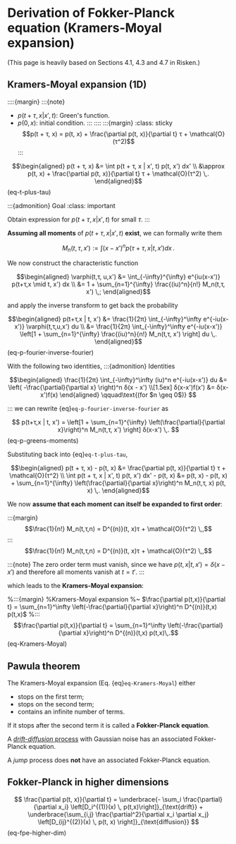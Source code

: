 # Derivation of Fokker-Planck equation (Kramers-Moyal expansion)

(This page is heavily based on Sections 4.1, 4.3 and 4.7 in Risken.)

## Kramers-Moyal expansion (1D)

::::{margin}
:::{note}
- $p(t + τ, x | x', t)$: Green's function.
- $p(0, x)$: initial condition.
:::
::::
:::{margin}
:class: sticky
$$p(t + τ, x) = p(t, x) + \frac{\partial p(t, x)}{\partial t} τ + \mathcal{O}(τ^2)$$
:::

$$\begin{aligned}
p(t + τ, x) &= \int p(t + τ, x | x', t) p(t, x') dx' \\
&\approx p(t, x) + \frac{\partial p(t, x)}{\partial t} τ + \mathcal{O}(τ^2)
\,.
\end{aligned}$$  (eq-t-plus-tau)

:::{admonition} Goal
:class: important

Obtain expression for $p(t + τ, x | x', t)$ for small $τ$.
:::

**Assuming all moments** of $p(t + τ, x | x', t)$ **exist**, we can formally write them

$$M_n(t,τ,x') := \int (x-x')^n p(τ+τ, x | t, x') dx \,.$$

We now construct the characteristic function

$$\begin{aligned}
\varphi(t,τ, u,x') &= \int_{-\infty}^{\infty} e^{iu(x-x')} p(t+τ,x \mid t, x') dx \\
&= 1 + \sum_{n=1}^{\infty} \frac{(iu)^n}{n!} M_n(t,τ, x') \,;
\end{aligned}$$

and apply the inverse transform to get back the probability

$$\begin{aligned}
p(t+τ,x | t, x') &= \frac{1}{2π} \int_{-\infty}^\infty e^{-iu(x-x')} \varphi(t,τ,u,x') du \\
&= \frac{1}{2π} \int_{-\infty}^\infty e^{-iu(x-x')} \left[1 + \sum_{n=1}^{\infty} \frac{(iu)^n}{n!} M_n(t,τ, x') \right] du \,.
\end{aligned}$$ (eq-p-fourier-inverse-fourier)

With the following two identities,
:::{admonition} Identities

$$\begin{aligned}
\frac{1}{2π} \int_{-\infty}^\infty (iu)^n e^{-iu(x-x')} du &= \left( -\frac{\partial}{\partial x} \right)^n δ(x - x') \\[1.5ex]
δ(x-x')f(x') &= δ(x-x')f(x)
\end{aligned}
\qquad\text{(for $n \geq 0$)}
$$

:::
we can rewrite {eq}`eq-p-fourier-inverse-fourier` as

$$
p(t+τ,x | t, x') = \left[1 + \sum_{n=1}^{\infty} \left(\frac{\partial}{\partial x}\right)^n M_n(t,τ, x') \right] δ(x-x') \,.
$$  (eq-p-greens-moments)

Substituting back into {eq}`eq-t-plus-tau`,

$$\begin{aligned}
p(t + τ, x) - p(t, x) &= \frac{\partial p(t, x)}{\partial t} τ + \mathcal{O}(τ^2) \\
\int p(t + τ, x | x', t) p(t, x') dx' - p(t, x) &= p(t, x) - p(t, x) + \sum_{n=1}^{\infty} \left(\frac{\partial}{\partial x}\right)^n M_n(t,τ, x) p(t, x) \,.
\end{aligned}$$

We now **assume that each moment can itself be expanded to first order**:

:::{margin}
$$\frac{1}{n!} M_n(t,τ,n) = D^{(n)}(t, x)τ + \mathcal{O}(τ^2) \,,$$
:::
$$\frac{1}{n!} M_n(t,τ,n) = D^{(n)}(t, x)τ + \mathcal{O}(τ^2) \,,$$

:::{note}
The zero order term must vanish, since we have $p(t,x|t,x') = δ(x-x')$ and therefore all moments vanish at $t=t'$.
:::

which leads to the **Kramers-Moyal expansion**:

%:::{margin}
%Kramers-Moyal expansion
%~ $\frac{\partial p(t,x)}{\partial t} = \sum_{n=1}^\infty \left(-\frac{\partial}{\partial x}\right)^n D^{(n)}(t,x) p(t,x)$
%:::
$$\frac{\partial p(t,x)}{\partial t} = \sum_{n=1}^\infty \left(-\frac{\partial}{\partial x}\right)^n D^{(n)}(t,x) p(t,x)\,.$$  (eq-Kramers-Moyal)

## Pawula theorem

The Kramers-Moyal expansion (Eq. {eq}`eq-Kramers-Moyal`) either
- stops on the first term;
- stops on the second term;
- contains an infinite number of terms.

If it stops after the second term it is called a **Fokker-Planck equation**.

A [*drift-diffusion* process](#Introduction) with Gaussian noise has an associated Fokker-Planck equation.

A *jump* process does **not** have an associated Fokker-Planck equation.

## Fokker-Planck in higher dimensions

$$
\frac{\partial p(t, x)}{\partial t} = \underbrace{- \sum_i \frac{\partial}{\partial x_i} \left[D_i^{(1)}(x) \, p(t,x)\right]}_{\text{drift}} + \underbrace{\sum_{i,j} \frac{\partial^2}{\partial x_i \partial x_j} \left[D_{ij}^{(2)}(x) \, p(t, x) \right]}_{\text{diffusion}}
$$ (eq-fpe-higher-dim)
